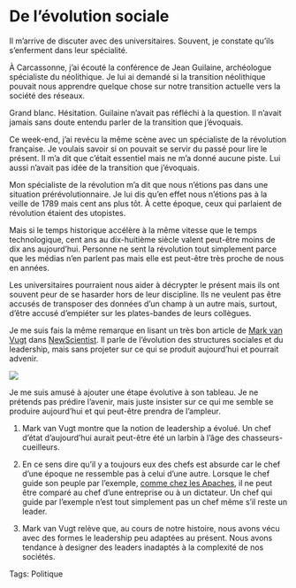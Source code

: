 # De l’évolution sociale

Il m’arrive de discuter avec des universitaires. Souvent, je constate qu’ils s’enferment dans leur spécialité.

À Carcassonne, j’ai écouté la conférence de Jean Guilaine, archéologue spécialiste du néolithique. Je lui ai demandé si la transition néolithique pouvait nous apprendre quelque chose sur notre transition actuelle vers la société des réseaux.

Grand blanc. Hésitation. Guilaine n’avait pas réfléchi à la question. Il n’avait jamais sans doute entendu parler de la transition que j’évoquais.

Ce week-end, j’ai revécu la même scène avec un spécialiste de la révolution française. Je voulais savoir si on pouvait se servir du passé pour lire le présent. Il m’a dit que c’était essentiel mais ne m’a donné aucune piste. Lui aussi n’avait pas idée de la transition que j’évoquais.

Mon spécialiste de la révolution m’a dit que nous n’étions pas dans une situation prérévolutionnaire. Je lui dis qu’en effet nous n’étions pas à la veille de 1789 mais cent ans plus tôt. À cette époque, ceux qui parlaient de révolution étaient des utopistes.

Mais si le temps historique accélère à la même vitesse que le temps technologique, cent ans au dix-huitième siècle valent peut-être moins de dix ans aujourd’hui. Personne ne sent la révolution tout simplement parce que les médias n’en parlent pas mais elle est peut-être très proche de nous en années.

Les universitaires pourraient nous aider à décrypter le présent mais ils ont souvent peur de se hasarder hors de leur discipline. Ils ne veulent pas être accusés de transposer des données d’un champ à un autre mais, surtout, d’être accusé d’empiéter sur les plates-bandes de leurs collègues.

Je me suis fais la même remarque en lisant un très bon article de [Mark van Vugt](http://www.kent.ac.uk/psychology/department/people/van-vugtm/personal/index.htm) dans [NewScientist](http://www.newscientist.com/channel/being-human/mg19826601.900-follow-me-the-origins-of-leadership.html). Il parle de l’évolution des structures sociales et du leadership, mais sans projeter sur ce qui se produit aujourd’hui et pourrait advenir.

![](http://blog.tcrouzet.comhttps://tcrouzet.com/images_tc/2008/07/leader1.png)

Je me suis amusé à ajouter une étape évolutive à son tableau. Je ne prétends pas prédire l’avenir, mais juste insister sur ce qui me semble se produire aujourd’hui et qui peut-être prendra de l’ampleur.

1. Mark van Vugt montre que la notion de leadership a évolué. Un chef d’état d’aujourd’hui aurait peut-être été un larbin à l’âge des chasseurs-cueilleurs.

2. En ce sens dire qu’il y a toujours eux des chefs est absurde car le chef d’une époque ne ressemble pas à celui d’une autre. Lorsque le chef guide son peuple par l’exemple, [comme chez les Apaches](http://blog.tcrouzet.com/2007/06/05/la-revanche-des-apaches/), il ne peut être comparé au chef d’une entreprise ou à un dictateur. Un chef qui guide par l’exemple n’est tout simplement pas un chef même s’il reste un leader.

3. Mark van Vugt relève que, au cours de notre histoire, nous avons vécu avec des formes le leadership peu adaptées au présent. Nous avons tendance à designer des leaders inadaptés à la complexité de nos sociétés.

Tags: Politique